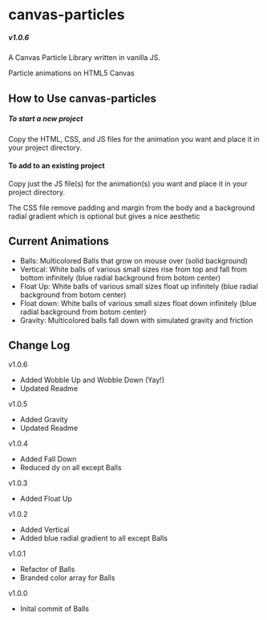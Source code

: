 # canvas-particles

##### v1.0.6

A Canvas Particle Library written in vanilla JS.

Particle animations on HTML5 Canvas

## How to Use canvas-particles

##### To start a new project

Copy the HTML, CSS, and JS files for the animation you want and place it in your project directory.

#### To add to an existing project

Copy just the JS file(s) for the animation(s) you want and place it in your project directory.

The CSS file remove padding and margin from the body and a background radial gradient which is optional but gives a nice aesthetic

## Current Animations

* Balls: Multicolored Balls that grow on mouse over (solid background)
* Vertical: White balls of various small sizes rise from top and fall from bottom infinitely (blue radial background from botom center)
* Float Up: White balls of various small sizes float up infinitely (blue radial background from botom center)
* Float down: White balls of various small sizes float down infinitely (blue radial background from botom center)
* Gravity: Multicolored balls fall down with simulated gravity and friction

## Change Log

v1.0.6

* Added Wobble Up and Wobble Down (Yay!)
* Updated Readme

v1.0.5

* Added Gravity
* Updated Readme

v1.0.4

* Added Fall Down
* Reduced dy on all except Balls

v1.0.3

* Added Float Up

v1.0.2

* Added Vertical
* Added blue radial gradient to all except Balls

v1.0.1

* Refactor of Balls
* Branded color array for Balls

v1.0.0

* Inital commit of Balls


